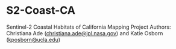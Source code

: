 # S2-Coast-CA
Sentinel-2 Coastal Habitats of California Mapping Project
Authors: Christiana Ade (christiana.ade@jpl.nasa.gov) and Katie Osborn (kposborn@ucla.edu)

